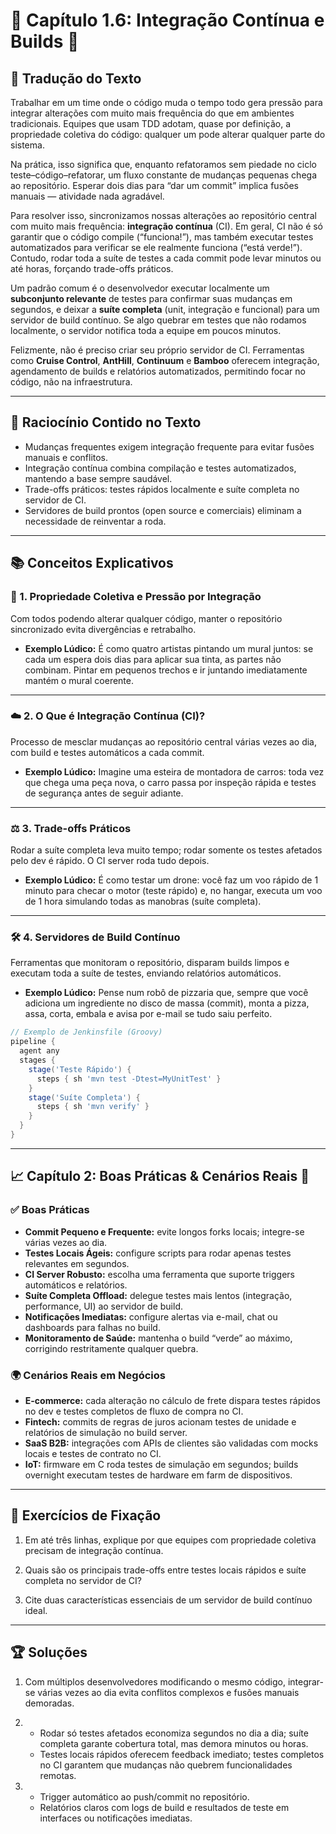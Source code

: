# 🚀 Capítulo 1.6: Integração Contínua e Builds 🔄

## 📝 Tradução do Texto

Trabalhar em um time onde o código muda o tempo todo gera pressão para integrar alterações com muito mais frequência do que em ambientes tradicionais. Equipes que usam TDD adotam, quase por definição, a propriedade coletiva do código: qualquer um pode alterar qualquer parte do sistema.  

Na prática, isso significa que, enquanto refatoramos sem piedade no ciclo teste–código–refatorar, um fluxo constante de mudanças pequenas chega ao repositório. Esperar dois dias para “dar um commit” implica fusões manuais — atividade nada agradável.

Para resolver isso, sincronizamos nossas alterações ao repositório central com muito mais frequência: **integração contínua** (CI). Em geral, CI não é só garantir que o código compile (“funciona!”), mas também executar testes automatizados para verificar se ele realmente funciona (“está verde!”). Contudo, rodar toda a suíte de testes a cada commit pode levar minutos ou até horas, forçando trade-offs práticos.

Um padrão comum é o desenvolvedor executar localmente um **subconjunto relevante** de testes para confirmar suas mudanças em segundos, e deixar a **suíte completa** (unit, integração e funcional) para um servidor de build contínuo. Se algo quebrar em testes que não rodamos localmente, o servidor notifica toda a equipe em poucos minutos.

Felizmente, não é preciso criar seu próprio servidor de CI. Ferramentas como **Cruise Control**, **AntHill**, **Continuum** e **Bamboo** oferecem integração, agendamento de builds e relatórios automatizados, permitindo focar no código, não na infraestrutura.

---

## 🧠 Raciocínio Contido no Texto

- Mudanças frequentes exigem integração frequente para evitar fusões manuais e conflitos.  
- Integração contínua combina compilação e testes automatizados, mantendo a base sempre saudável.  
- Trade-offs práticos: testes rápidos localmente e suíte completa no servidor de CI.  
- Servidores de build prontos (open source e comerciais) eliminam a necessidade de reinventar a roda.

---

## 📚 Conceitos Explicativos

### 🔄 1. Propriedade Coletiva e Pressão por Integração

Com todos podendo alterar qualquer código, manter o repositório sincronizado evita divergências e retrabalho.

  - **Exemplo Lúdico:** É como quatro artistas pintando um mural juntos: se cada um espera dois dias para aplicar sua tinta, as partes não combinam. Pintar em pequenos trechos e ir juntando imediatamente mantém o mural coerente.

---

### ☁️ 2. O Que é Integração Contínua (CI)?

Processo de mesclar mudanças ao repositório central várias vezes ao dia, com build e testes automáticos a cada commit.

  - **Exemplo Lúdico:** Imagine uma esteira de montadora de carros: toda vez que chega uma peça nova, o carro passa por inspeção rápida e testes de segurança antes de seguir adiante.

---

### ⚖️ 3. Trade-offs Práticos

Rodar a suíte completa leva muito tempo; rodar somente os testes afetados pelo dev é rápido. O CI server roda tudo depois.

  - **Exemplo Lúdico:** É como testar um drone: você faz um voo rápido de 1 minuto para checar o motor (teste rápido) e, no hangar, executa um voo de 1 hora simulando todas as manobras (suíte completa).

---

### 🛠️ 4. Servidores de Build Contínuo

  Ferramentas que monitoram o repositório, disparam builds limpos e executam toda a suíte de testes, enviando relatórios automáticos.

  - **Exemplo Lúdico:** Pense num robô de pizzaria que, sempre que você adiciona um ingrediente no disco de massa (commit), monta a pizza, assa, corta, embala e avisa por e-mail se tudo saiu perfeito.

```groovy
// Exemplo de Jenkinsfile (Groovy)
pipeline {
  agent any
  stages {
    stage('Teste Rápido') {
      steps { sh 'mvn test -Dtest=MyUnitTest' }
    }
    stage('Suíte Completa') {
      steps { sh 'mvn verify' }
    }
  }
}
```

---

## 📈 Capítulo 2: Boas Práticas & Cenários Reais 🌟

### ✅ Boas Práticas

- **Commit Pequeno e Frequente:** evite longos forks locais; integre-se várias vezes ao dia.  
- **Testes Locais Ágeis:** configure scripts para rodar apenas testes relevantes em segundos.  
- **CI Server Robusto:** escolha uma ferramenta que suporte triggers automáticos e relatórios.  
- **Suíte Completa Offload:** delegue testes mais lentos (integração, performance, UI) ao servidor de build.  
- **Notificações Imediatas:** configure alertas via e-mail, chat ou dashboards para falhas no build.  
- **Monitoramento de Saúde:** mantenha o build “verde” ao máximo, corrigindo restritamente qualquer quebra.

### 🌍 Cenários Reais em Negócios

- **E-commerce:** cada alteração no cálculo de frete dispara testes rápidos no dev e testes completos de fluxo de compra no CI.  
- **Fintech:** commits de regras de juros acionam testes de unidade e relatórios de simulação no build server.  
- **SaaS B2B:** integrações com APIs de clientes são validadas com mocks locais e testes de contrato no CI.  
- **IoT:** firmware em C roda testes de simulação em segundos; builds overnight executam testes de hardware em farm de dispositivos.

---

## 📝 Exercícios de Fixação

1. Em até três linhas, explique por que equipes com propriedade coletiva precisam de integração contínua.  

2. Quais são os principais trade-offs entre testes locais rápidos e suíte completa no servidor de CI?  

3. Cite duas características essenciais de um servidor de build contínuo ideal.

---

## 🏆 Soluções

1. Com múltiplos desenvolvedores modificando o mesmo código, integrar-se várias vezes ao dia evita conflitos complexos e fusões manuais demoradas.  

2.  
   - Rodar só testes afetados economiza segundos no dia a dia; suíte completa garante cobertura total, mas demora minutos ou horas.  
   - Testes locais rápidos oferecem feedback imediato; testes completos no CI garantem que mudanças não quebrem funcionalidades remotas.  

3.  
   - Trigger automático ao push/commit no repositório.  
   - Relatórios claros com logs de build e resultados de teste em interfaces ou notificações imediatas.  

